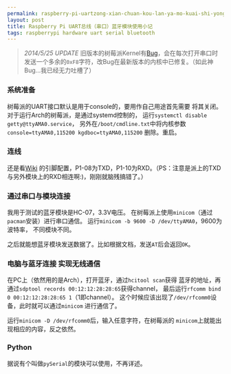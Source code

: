 ```yaml
---
permalink: raspberry-pi-uartzong-xian-chuan-kou-lan-ya-mo-kuai-shi-yong-xiao-ji.html
layout: post
title: Raspberry Pi UART总线（串口）蓝牙模块使用小记
tags: raspberrypi hardware uart serial bluetooth
---
```


> *2014/5/25 UPDATE* 旧版本的树莓派Kernel有[Bug](https://github.com/raspberrypi/linux/issues/12)，会在每次打开串口时发送一个多余的`0xF8`字符，改Bug在最新版本的内核中已修复。（如此神Bug…我已经无力吐槽了）

### 系统准备

树莓派的UART接口默认是用于console的，要用作自己用途首先需要
将其关闭。对于运行Arch的树莓派，是通过systemd控制的，
运行`systemctl disable getty@ttyAMA0.service`，
另外在`/boot/cmdline.txt`中将内核参数`console=ttyAMA0,115200 kgdboc=ttyAMA0,115200`
删除。重启。

### 连线

还是看[Wiki](http://elinux.org/RPi_Low-level_peripherals)
的引脚配置，P1-08为TXD，P1-10为RXD。（PS：注意是派上的TXD与另外模块上的RXD相连啊:)，刚刚就脑残搞错了。）

### 通过串口与模块连接

我用于测试的蓝牙模块是HC-07，3.3V电压。
在树莓派上使用`minicom`（通过`pacman`安装）进行串口通信。
运行`minicom -b 9600 -D /dev/ttyAMA0`，9600为波特率，
不同模块不同。

之后就能想蓝牙模块发送数据了。比如根据文档，发送`AT`后会返回`OK`。

### 电脑与蓝牙连接 实现无线通信

在PC上（依然用的是Arch），打开蓝牙，通过`hcitool scan`获得
蓝牙的地址，再通过`sdptool records 00:12:12:28:28:65`获得channel，
最后运行`rfcomm bind 0 00:12:12:28:28:65 1`（1即channel）。
这个时候应该出现了`/dev/rfcomm0`设备，此时就可以通过`minicom`
进行通信了。

运行`minicom -D /dev/rfcomm0`后，输入任意字符，在树莓派的
`minicom`上就能出现相应的内容，反之依然。

### Python

据说有个叫做`pySerial`的模块可以使用，不再详述。

